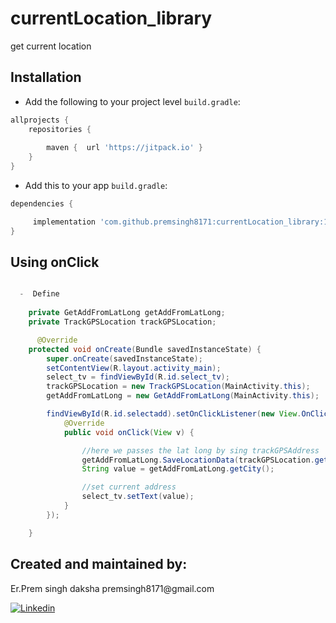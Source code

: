 # currentLocation_library
get current location 

## Installation

-  Add the following to your project level `build.gradle`:
 
```gradle
allprojects {
	repositories {
	
		maven {  url 'https://jitpack.io' }
	}
}
```
  -  Add this to your app `build.gradle`:
 
```gradle
dependencies {

     implementation 'com.github.premsingh8171:currentLocation_library:1.0.0' 
}
```
## Using onClick

```java

  -  Define 
  
    private GetAddFromLatLong getAddFromLatLong;
    private TrackGPSLocation trackGPSLocation;

      @Override
    protected void onCreate(Bundle savedInstanceState) {
        super.onCreate(savedInstanceState);
        setContentView(R.layout.activity_main);
        select_tv = findViewById(R.id.select_tv);
        trackGPSLocation = new TrackGPSLocation(MainActivity.this);
        getAddFromLatLong = new GetAddFromLatLong(MainActivity.this);

        findViewById(R.id.selectadd).setOnClickListener(new View.OnClickListener() {
            @Override
            public void onClick(View v) {

                //here we passes the lat long by sing trackGPSAddress
                getAddFromLatLong.SaveLocationData(trackGPSLocation.getLatitude(), trackGPSLocation.getLongitude());
                String value = getAddFromLatLong.getCity();

                //set current address
                select_tv.setText(value);
            }
        });

    }
```

<h2>Created and maintained by:</h2>
<p>Er.Prem singh daksha  premsingh8171@gmail.com</p>
<p><a href="https://www.linkedin.com/in/prem-singh-daksha-82az/"> <img src="https://github.com/anitaa1990/DeviceInfo-Sample/blob/master/media/linkedin-icon.png" alt="Linkedin" style="max-width:100%;"> </a></p>
